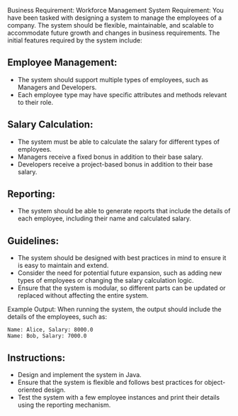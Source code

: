 Business Requirement: Workforce Management System
Requirement:
You have been tasked with designing a system to manage the employees of a company. The system should be flexible, maintainable, and scalable to accommodate future growth and changes in business requirements. The initial features required by the system include:

## Employee Management:

* The system should support multiple types of employees, such as Managers and Developers.
* Each employee type may have specific attributes and methods relevant to their role.

## Salary Calculation:

* The system must be able to calculate the salary for different types of employees.
* Managers receive a fixed bonus in addition to their base salary.
* Developers receive a project-based bonus in addition to their base salary.

## Reporting:

* The system should be able to generate reports that include the details of each employee, including their name and calculated salary.

## Guidelines:
* The system should be designed with best practices in mind to ensure it is easy to maintain and extend.
* Consider the need for potential future expansion, such as adding new types of employees or changing the salary calculation logic.
* Ensure that the system is modular, so different parts can be updated or replaced without affecting the entire system.

Example Output:
When running the system, the output should include the details of the employees, such as:

```
Name: Alice, Salary: 8000.0
Name: Bob, Salary: 7000.0
```

## Instructions:
* Design and implement the system in Java.
* Ensure that the system is flexible and follows best practices for object-oriented design.
* Test the system with a few employee instances and print their details using the reporting mechanism.

